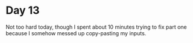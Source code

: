 # Day 13

Not too hard today, though I spent about 10 minutes trying to fix part one because I somehow messed up copy-pasting my inputs.
